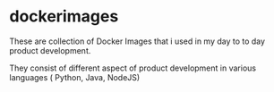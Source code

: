 # dockerimages

These are collection of Docker Images that i used in my day to to day product development.

They consist of different aspect of product development in various languages ( Python, Java, NodeJS)



